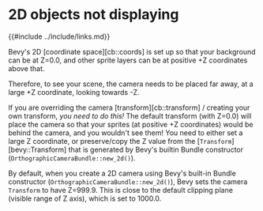 # 2D objects not displaying

{{#include ../include/links.md}}

Bevy's 2D [coordinate space][cb::coords] is set up so that your background
can be at Z=0.0, and other sprite layers can be at positive +Z coordinates
above that.

Therefore, to see your scene, the camera needs to be placed far away, at a
large +Z coordinate, looking towards -Z.

If you are overriding the camera [transform][cb::transform] / creating your
own transform, *you need to do this!* The default transform (with Z=0.0)
will place the camera so that your sprites (at positive +Z coordinates)
would be behind the camera, and you wouldn't see them! You need to
either set a large Z coordinate, or preserve/copy the Z value from the
[`Transform`][bevy::Transform] that is generated by Bevy's builtin Bundle
constructor (`OrthographicCameraBundle::new_2d()`).

By default, when you create a 2D camera using Bevy's built-in Bundle
constructor (`OrthographicCameraBundle::new_2d()`), Bevy sets the camera
`Transform` to have Z=999.9. This is close to the default clipping plane
(visible range of Z axis), which is set to 1000.0.
